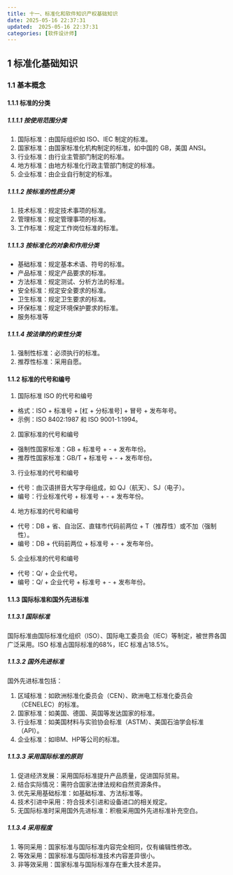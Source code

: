 ```yaml
---
title: 十一、标准化和软件知识产权基础知识
date: 2025-05-16 22:37:31
updated:  2025-05-16 22:37:31
categories: [软件设计师]
---
```


## 1 标准化基础知识

### 1.1 基本概念

#### 1.1.1 标准的分类

##### 1.1.1.1 按使用范围分类

1. 国际标准：由国际组织如 ISO、IEC 制定的标准。
2. 国家标准：由国家标准化机构制定的标准，如中国的 GB，美国 ANSI。
3. 行业标准：由行业主管部门制定的标准。
4. 地方标准：由地方标准化行政主管部门制定的标准。
5. 企业标准：由企业自行制定的标准。

##### 1.1.1.2 按标准的性质分类

1. 技术标准：规定技术事项的标准。
2. 管理标准：规定管理事项的标准。<!-- more -->
3. 工作标准：规定工作岗位标准的标准。

##### 1.1.1.3 按标准化的对象和作用分类

* 基础标准：规定基本术语、符号的标准。
* 产品标准：规定产品要求的标准。
* 方法标准：规定测试、分析方法的标准。
* 安全标准：规定安全要求的标准。
* 卫生标准：规定卫生要求的标准。
* 环保标准：规定环境保护要求的标准。
* 服务标准等

##### 1.1.1.4 按法律的约束性分类

1. 强制性标准：必须执行的标准。
2. 推荐性标准：采用自愿。

#### 1.1.2 标准的代号和编号

1. 国际标准 ISO 的代号和编号
  - 格式：ISO + 标准号 + [杠 + 分标准号] + 冒号 + 发布年号。
  - 示例：ISO 8402:1987 和 ISO 9001-1:1994。
2. 国家标准的代号和编号
  - 强制性国家标准：GB + 标准号 + - + 发布年份。
  - 推荐性国家标准：GB/T + 标准号 + - + 发布年份。
3. 行业标准的代号和编号
  - 代号：由汉语拼音大写字母组成，如 QJ（航天）、SJ（电子）。
  - 编号：行业标准代号 + 标准号 + - + 发布年份。
4. 地方标准的代号和编号
  - 代号：DB + 省、自治区、直辖市代码前两位 + T（推荐性）或不加（强制性）。
  - 编号：DB + 代码前两位 + 标准号 + - + 发布年份。
5. 企业标准的代号和编号
  - 代号：Q/ + 企业代号。
  - 编号：Q/ + 企业代号 + 标准号 + - + 发布年份。

#### 1.1.3 国际标准和国外先进标准

##### 1.1.3.1 国际标准

国际标准由国际标准化组织（ISO）、国际电工委员会（IEC）等制定，被世界各国广泛采用。ISO 标准占国际标准的68%，IEC 标准占18.5%。

##### 1.1.3.2 国外先进标准

国外先进标准包括：

1. 区域标准：如欧洲标准化委员会（CEN）、欧洲电工标准化委员会（CENELEC）的标准。
2. 国家标准：如美国、德国、英国等发达国家的标准。
3. 行业标准：如美国材料与实验协会标准（ASTM）、美国石油学会标准（API）。
4. 企业标准：如IBM、HP等公司的标准。

##### 1.1.3.3 采用国际标准的原则

1. 促进经济发展：采用国际标准提升产品质量，促进国际贸易。
2. 结合实际情况：需符合国家法律法规和自然资源条件。
3. 优先采用基础标准：如基础标准、方法标准等。
4. 技术引进中采用：符合技术引进和设备进口的相关规定。
5. 无国际标准时采用国外先进标准：积极采用国外先进标准补充空白。

##### 1.1.3.4 采用程度

1. 等同采用：国家标准与国际标准内容完全相同，仅有编辑性修改。
2. 等效采用：国家标准与国际标准技术内容差异很小。
3. 非等效采用：国家标准与国际标准存在重大技术差异。
